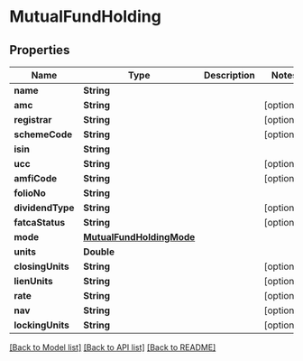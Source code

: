# MutualFundHolding

## Properties
Name | Type | Description | Notes
------------ | ------------- | ------------- | -------------
**name** | **String** |  | 
**amc** | **String** |  | [optional] 
**registrar** | **String** |  | [optional] 
**schemeCode** | **String** |  | [optional] 
**isin** | **String** |  | 
**ucc** | **String** |  | [optional] 
**amfiCode** | **String** |  | [optional] 
**folioNo** | **String** |  | 
**dividendType** | **String** |  | [optional] 
**fatcaStatus** | **String** |  | [optional] 
**mode** | [**MutualFundHoldingMode**](MutualFundHoldingMode.md) |  | 
**units** | **Double** |  | 
**closingUnits** | **String** |  | [optional] 
**lienUnits** | **String** |  | [optional] 
**rate** | **String** |  | [optional] 
**nav** | **String** |  | [optional] 
**lockingUnits** | **String** |  | [optional] 

[[Back to Model list]](../README.md#documentation-for-models) [[Back to API list]](../README.md#documentation-for-api-endpoints) [[Back to README]](../README.md)


